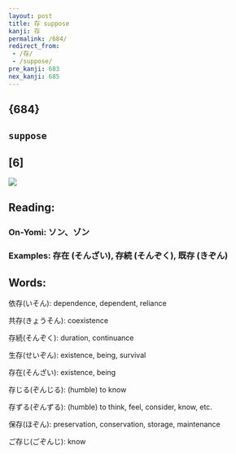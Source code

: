 ```yaml
---
layout: post
title: 存 suppose
kanji: 存
permalink: /684/
redirect_from:
 - /存/
 - /suppose/
pre_kanji: 683
nex_kanji: 685
---
```


## {684}

## `suppose`

## [6]

<div class="stroke"><img src="E5AD98.png" /></div>

## Reading:

### On-Yomi: ソン、ゾン

### Examples: 存在 (そんざい), 存続 (そんぞく), 既存 (きぞん)

## Words:

依存(いそん): dependence, dependent, reliance

共存(きょうそん): coexistence

存続(そんぞく): duration, continuance

生存(せいぞん): existence, being, survival

存在(そんざい): existence, being

存じる(ぞんじる): (humble) to know

存ずる(ぞんずる): (humble) to think, feel, consider, know, etc.

保存(ほぞん): preservation, conservation, storage, maintenance

ご存じ(ごぞんじ): know
